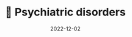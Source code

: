 ---
title: 🧠 Psychiatric disorders
date: '2022-12-02'
type: book
weight: 305
commentable: true

show_breadcrumb: true
---